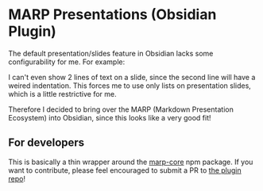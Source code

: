 # MARP Presentations (Obsidian Plugin)

The default presentation/slides feature in Obsidian lacks some configurability for me. 
For example: 

I can't even show 2 lines of text on a slide, since the second line will have a weired indentation. 
This forces me to use only lists on presentation slides, which is a little restrictive for me. 

Therefore I decided to bring over the MARP (Markdown Presentation Ecosystem) into Obsidian, since this looks like a very good fit! 

## For developers

This is basically a thin wrapper around the [marp-core](https://github.com/marp-team/marp-core) npm package. 
If you want to contribute, please feel encouraged to submit a PR to [the plugin repo](https://github.com/bjesuiter/obsidian-marp-presentations/pulls)!